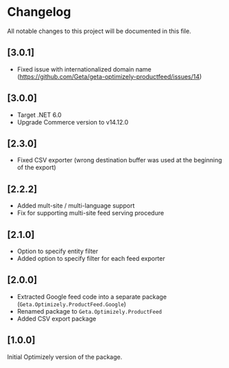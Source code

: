 # Changelog

All notable changes to this project will be documented in this file.

## [3.0.1]

* Fixed issue with internationalized domain name (https://github.com/Geta/geta-optimizely-productfeed/issues/14)

## [3.0.0]

* Target .NET 6.0
* Upgrade Commerce version to v14.12.0

## [2.3.0]

* Fixed CSV exporter (wrong destination buffer was used at the beginning of the export)

## [2.2.2]

* Added mult-site / multi-language support
* Fix for supporting multi-site feed serving procedure

## [2.1.0]

* Option to specify entity filter
* Added option to specify filter for each feed exporter

## [2.0.0]

* Extracted Google feed code into a separate package (`Geta.Optimizely.ProductFeed.Google`)
* Renamed package to `Geta.Optimizely.ProductFeed`
* Added CSV export package

## [1.0.0]

Initial Optimizely version of the package.